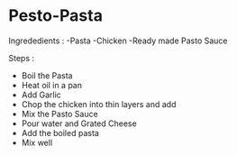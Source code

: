 # Pesto-Pasta

Ingrededients :
-Pasta
-Chicken
-Ready made Pasto Sauce

Steps :
- Boil the Pasta
- Heat oil in a pan
- Add Garlic
- Chop the chicken into thin layers and add
- Mix the Pasto Sauce
- Pour water and Grated Cheese
- Add the boiled pasta
- Mix well
